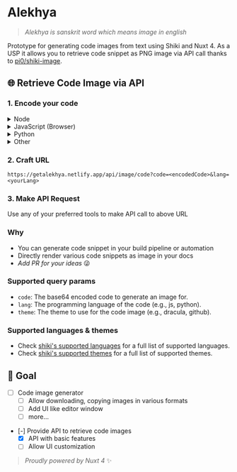 # Alekhya

> _Alekhya is sanskrit word which means image in english_

Prototype for generating code images from text using Shiki and Nuxt 4. As a USP it allows you to retrieve code snippet as PNG image via API call thanks to [pi0/shiki-image](https://github.com/pi0/shiki-image).

## 🌐 Retrieve Code Image via API

### 1. Encode your code

  <details>
  <summary>Node</summary>

  ```js
  import { Buffer } from 'node:buffer'

  const code = 'console.log("Hello World!")'
  const encoded = Buffer.from(code).toString('base64')
  ```

  </details>

  <details>
  <summary>JavaScript (Browser)</summary>

  ```js
  const code = 'console.log("Hello World!")'
  const encoded = btoa(
    new TextEncoder().encode(code).reduce(
      (data, byte) => data + String.fromCharCode(byte),
      ''
    )
  )
  ```

  </details>

  <details>
  <summary>Python</summary>

  ```py
  import base64

  code = 'console.log("Hello World!")'
  encoded = base64.b64encode(code.encode()).decode()
  ```

  </details>

  <details>
  <summary>Other</summary>

  ```plaintext
  take raw code → convert to bytes → encode as Base64
  ```

  </details>

### 2. Craft URL

  ```plaintext
  https://getalekhya.netlify.app/api/image/code?code=<encodedCode>&lang=<yourLang>
  ```

### 3. Make API Request

  Use any of your preferred tools to make API call to above URL

### Why

- You can generate code snippet in your build pipeline or automation
- Directly render various code snippets as image in your docs
- _Add PR for your ideas_ 😜

### Supported query params

- `code`: The base64 encoded code to generate an image for.
- `lang`: The programming language of the code (e.g., js, python).
- `theme`: The theme to use for the code image (e.g., dracula, github).

### Supported languages & themes

- Check [shiki's supported languages](https://shiki.style/languages) for a full list of supported languages.
- Check [shiki's supported themes](https://shiki.style/themes) for a full list of supported themes.

## 🎯 Goal

- [ ] Code image generator
  - [ ] Allow downloading, copying images in various formats
  - [ ] Add UI like editor window
  - [ ] more...
- [-] Provide API to retrieve code images
  - [x] API with basic features
  - [ ] Allow UI customization

> _Proudly powered by Nuxt 4_ ✨
